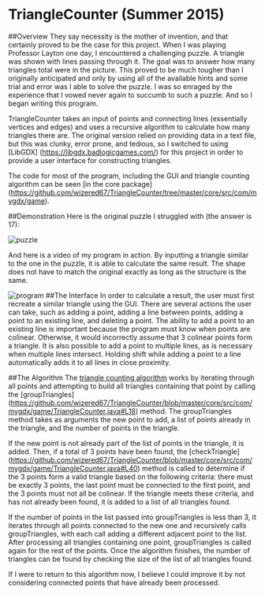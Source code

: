 # TriangleCounter (Summer 2015)

##Overview
They say necessity is the mother of invention, and that certainly proved to be the case for this project. When I was playing Professor Layton one day, I encountered a challenging puzzle. A triangle was shown with lines passing through it. The goal was to answer how many triangles total were in the picture. This proved to be much tougher than I originally anticipated and only by using all of the available hints and some trial and error was I able to solve the puzzle. I was so enraged by the experience that I vowed never again to succumb to such a puzzle. And so I began writing this program.

TriangleCounter takes an input of points and connecting lines (essentially vertices and edges) and uses a recursive algorithm to calculate how many triangles there are. The original version relied on providing data in a text file, but this was clunky, error prone, and tedious, so I switched to using [LibGDX] (https://libgdx.badlogicgames.com/) for this project in order to provide a user interface for constructing triangles.

The code for most of the program, including the GUI and triangle counting algorithm can be seen [in the core package] (https://github.com/wizered67/TriangleCounter/tree/master/core/src/com/mygdx/game).

##Demonstration
Here is the original puzzle I struggled with (the answer is 17):

![puzzle](https://1.bp.blogspot.com/_qozgm0W_-kE/R8j1u_6WzPI/AAAAAAAAEaA/47nwundYma8/s320/123B.gif)

And here is a video of my program in action. By inputting a triangle similar to the one in the puzzle, it is able to calculate the same result. The shape does not have to match the original exactly as long as the structure is the same.

![program](https://dl.dropboxusercontent.com/u/25507891/triangledemonstration2.gif)
##The Interface
In order to calculate a result, the user must first recreate a similar triangle using the GUI. There are several actions the user can take, such as adding a point, adding a line between points, adding a point to an existing line, and deleting a point. The ability to add a point to an existing line is important because the program must know when points are colinear. Otherwise, it would incorrectly assume that 3 colinear points form a triangle. It is also possible to add a point to multiple lines, as is necessary when multiple lines intersect. Holding shift while adding a point to a line automatically adds it to all lines in close proximity.

##The Algorithm
The [triangle counting algorithm](https://github.com/wizered67/TriangleCounter/blob/master/core/src/com/mygdx/game/TriangleCounter.java) works by iterating through all points and attempting to build all triangles containing that point by calling the [groupTriangles] (https://github.com/wizered67/TriangleCounter/blob/master/core/src/com/mygdx/game/TriangleCounter.java#L18) method. The groupTriangles method takes as arguments the new point to add, a list of points already in the triangle, and the number of points in the triangle. 

If the new point is not already part of the list of points in the triangle, it is added. Then, if a total of 3 points have been found, the [checkTriangle] (https://github.com/wizered67/TriangleCounter/blob/master/core/src/com/mygdx/game/TriangleCounter.java#L40) method is called to determine if the 3 points form a valid triangle based on the following criteria: there must be exactly 3 points, the last point must be connected to the first point, and the 3 points must not all be colinear. If the triangle meets these criteria, and has not already been found, it is added to a list of all triangles found. 

If the number of points in the list passed into groupTriangles is less than 3, it iterates through all points connected to the new one and recursively calls groupTriangles, with each call adding a different adjacent point to the list. After processing all triangles containing one point, groupTriangles is called again for the rest of the points. Once the algorithm finishes, the number of triangles can be found by checking the size of the list of all triangles found.

If I were to return to this algorithm now, I believe I could improve it by not considering connected points that have already been processed. 

